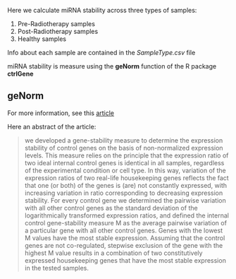 Here we calculate miRNA stability across three types of samples:
1. Pre-Radiotherapy samples
2. Post-Radiotherapy samples
3. Healthy samples

Info about each sample are contained in the *SampleType.csv* file 

miRNA stability is measure using the **geNorm** function of the R package **ctrlGene**

## geNorm
For more information, see this [article](https://www.ncbi.nlm.nih.gov/pmc/articles/PMC126239/)

Here an abstract of the article:
> we developed a gene-stability measure to determine the expression stability of control genes on the basis of non-normalized expression levels. This measure relies on the principle that the expression ratio of two ideal internal control genes is identical in all samples, regardless of the experimental condition or cell type. In this way, variation of the expression ratios of two real-life housekeeping genes reflects the fact that one (or both) of the genes is (are) not constantly expressed, with increasing variation in ratio corresponding to decreasing expression stability. For every control gene we determined the pairwise variation with all other control genes as the standard deviation of the logarithmically transformed expression ratios, and defined the internal control gene-stability measure M as the average pairwise variation of a particular gene with all other control genes. Genes with the lowest M values have the most stable expression. Assuming that the control genes are not co-regulated, stepwise exclusion of the gene with the highest M value results in a combination of two constitutively expressed housekeeping genes that have the most stable expression in the tested samples.
